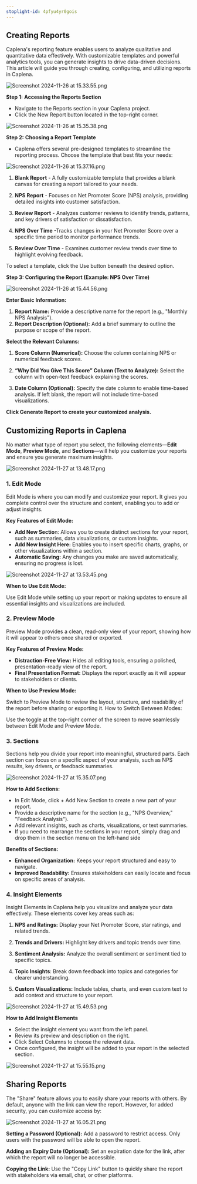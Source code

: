 ```yaml
---
stoplight-id: 4pfyu4yr0gois
---
```


## Creating Reports

Caplena's reporting feature enables users to analyze qualitative and quantitative data effectively. With customizable templates and powerful analytics tools, you can generate insights to drive data-driven decisions. This article will guide you through creating, configuring, and utilizing reports in Caplena.


![Screenshot 2024-11-26 at 15.33.55.png](<../assets/images/Screenshot 2024-11-26 at 15.33.55.png>)


**Step 1:** **Accessing the Reports Section**

- Navigate to the Reports section in your Caplena project.
- Click the New Report button located in the top-right corner.

![Screenshot 2024-11-26 at 15.35.38.png](<../assets/images/Screenshot 2024-11-26 at 15.35.38.png>)


**Step 2:** **Choosing a Report Template**

- Caplena offers several pre-designed templates to streamline the reporting process. Choose the template that best fits your needs:

![Screenshot 2024-11-26 at 15.37.16.png](<../assets/images/Screenshot 2024-11-26 at 15.37.16.png>)


1. **Blank Report** - A fully customizable template that provides a blank canvas for creating a report tailored to your needs.

3. **NPS Report** -  Focuses on Net Promoter Score (NPS) analysis, providing detailed insights into customer satisfaction.

5. **Review Report** -  Analyzes customer reviews to identify trends, patterns, and key drivers of satisfaction or dissatisfaction.

7. **NPS Over Time** -Tracks changes in your Net Promoter Score over a specific time period to monitor performance trends.

9. **Review Over Time** - Examines customer review trends over time to highlight evolving feedback.

To select a template, click the Use button beneath the desired option.

**Step 3: Configuring the Report (Example: NPS Over Time)**

![Screenshot 2024-11-26 at 15.44.56.png](<../assets/images/Screenshot 2024-11-26 at 15.44.56.png>)


**Enter Basic Information:**

1. **Report Name:** Provide a descriptive name for the report (e.g., "Monthly NPS Analysis").
2. **Report Description (Optional):** Add a brief summary to outline the purpose or scope of the report.

**Select the Relevant Columns:**

1. **Score Column (Numerical):** Choose the column containing NPS or numerical feedback scores.

2. **“Why Did You Give This Score” Column (Text to Analyze):** Select the column with open-text feedback explaining the scores.

3. **Date Column (Optional):** Specify the date column to enable time-based analysis. If left blank, the report will not include time-based visualizations.

**Click Generate Report to create your customized analysis.**

## Customizing Reports in Caplena

No matter what type of report you select, the following elements—**Edit Mode**, **Preview Mode**, and **Sections**—will help you customize your reports and ensure you generate maximum insights.

![Screenshot 2024-11-27 at 13.48.17.png](<../assets/images/Screenshot 2024-11-27 at 13.48.17.png>)

### 1. Edit Mode

Edit Mode is where you can modify and customize your report. It gives you complete control over the structure and content, enabling you to add or adjust insights.

**Key Features of Edit Mode:**

- **Add New Sectio**n: Allows you to create distinct sections for your report, such as summaries, data visualizations, or custom insights.
- **Add New Insight Here:** Enables you to insert specific charts, graphs, or other visualizations within a section.
- **Automatic Saving:** Any changes you make are saved automatically, ensuring no progress is lost.

![Screenshot 2024-11-27 at 13.53.45.png](<../assets/images/Screenshot 2024-11-27 at 13.53.45.png>)


**When to Use Edit Mode:**

Use Edit Mode while setting up your report or making updates to ensure all essential insights and visualizations are included.

### 2. Preview Mode

Preview Mode provides a clean, read-only view of your report, showing how it will appear to others once shared or exported.

**Key Features of Preview Mode:**

- **Distraction-Free View:** Hides all editing tools, ensuring a polished, presentation-ready view of the report.
- **Final Presentation Format:** Displays the report exactly as it will appear to stakeholders or clients.

**When to Use Preview Mode:**

Switch to Preview Mode to review the layout, structure, and readability of the report before sharing or exporting it.
How to Switch Between Modes:

Use the toggle at the top-right corner of the screen to move seamlessly between Edit Mode and Preview Mode.

### 3. Sections
Sections help you divide your report into meaningful, structured parts. Each section can focus on a specific aspect of your analysis, such as NPS results, key drivers, or feedback summaries.

![Screenshot 2024-11-27 at 15.35.07.png](<../assets/images/Screenshot 2024-11-27 at 15.35.07.png>)


**How to Add Sections:**

- In Edit Mode, click + Add New Section to create a new part of your report.
- Provide a descriptive name for the section (e.g., "NPS Overview," "Feedback Analysis").
- Add relevant insights, such as charts, visualizations, or text summaries.
- If you need to rearrange the sections in your report, simply drag and drop them in the section menu on the left-hand side

**Benefits of Sections:**

- **Enhanced Organization:** Keeps your report structured and easy to navigate.
- **Improved Readability:** Ensures stakeholders can easily locate and focus on specific areas of analysis.

### 4. Insight Elements

Insight Elements in Caplena help you visualize and analyze your data effectively. These elements cover key areas such as:

1. **NPS and Ratings:** Display your Net Promoter Score, star ratings, and related trends.

2. **Trends and Drivers:** Highlight key drivers and topic trends over time.

3. **Sentiment Analysis:** Analyze the overall sentiment or sentiment tied to specific topics.

4. **Topic Insights**: Break down feedback into topics and categories for clearer understanding.

5. **Custom Visualizations:** Include tables, charts, and even custom text to add context and structure to your report.

![Screenshot 2024-11-27 at 15.49.53.png](<../assets/images/Screenshot 2024-11-27 at 15.49.53.png>)

**How to Add Insight Elements**
- Select the insight element you want from the left panel.
- Review its preview and description on the right.
- Click Select Columns to choose the relevant data.
- Once configured, the insight will be added to your report in the selected section.

![Screenshot 2024-11-27 at 15.55.15.png](<../assets/images/Screenshot 2024-11-27 at 15.55.15.png>)

## Sharing Reports 

The "Share" feature allows you to easily share your reports with others. By default, anyone with the link can view the report. However, for added security, you can customize access by:

![Screenshot 2024-11-27 at 16.05.21.png](<../assets/images/Screenshot 2024-11-27 at 16.05.21.png>)


**Setting a Password (Optional):**
Add a password to restrict access. Only users with the password will be able to open the report.

**Adding an Expiry Date (Optional):**
Set an expiration date for the link, after which the report will no longer be accessible.

**Copying the Link:**
Use the "Copy Link" button to quickly share the report with stakeholders via email, chat, or other platforms.
 


